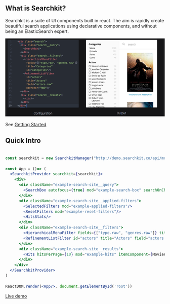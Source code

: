 ## What is Searchkit?
Searchkit is a suite of UI components built in react. The aim is rapidly create beautiful search applications using declarative components, and without being an ElasticSearch expert.

<img src="./docs/assets/codepreview.png"/>

See [Getting Started](/docs/setup/README.md)

## Quick Intro

```jsx

const searchkit = new SearchkitManager("http://demo.searchkit.co/api/movies/"

const App = ()=> (
  <SearchkitProvider searchkit={searchkit}>
    <div>
      <div className="example-search-site__query">
        <SearchBox autofocus={true} mod="example-search-box" searchOnChange={true} prefixQueryFields={["actors^1","type^2","languages","title^10"]}/>
      </div>
      <div className="example-search-site__applied-filters">
        <SelectedFilters mod="example-applied-filters"/>
        <ResetFilters mod="example-reset-filters"/>
        <HitsStats/>
      </div>
      <div className="example-search-site__filters">
        <HierarchicalMenuFilter fields={["type.raw", "genres.raw"]} title="Categories" id="categories"/>
        <RefinementListFilter id="actors" title="Actors" field="actors.raw" operator="AND" size={10}/>
      </div>
      <div className="example-search-site__results">
        <Hits hitsPerPage={10} mod="example-hits" itemComponent={MovieHitsItem} sourceFilter={["title", "poster", "imdbId"]}/>
      </div>
    </div>
  </SearchkitProvider>
)

ReactDOM.render(<App/>, document.getElementById('root'))

```

[Live demo](http://demo.searchkit.co)
